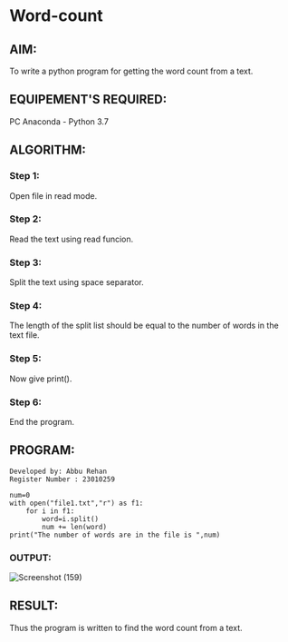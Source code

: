 # Word-count
## AIM:
To write a python program for getting the word count from a text.
## EQUIPEMENT'S REQUIRED: 
PC
Anaconda - Python 3.7
## ALGORITHM: 
### Step 1:
Open file in read mode.
### Step 2: 
 Read the text using read funcion.
### Step 3: 
Split the text using space separator.
### Step 4:  
The length of the split list should be equal to the number of words in the text file.
### Step 5: 
Now give print().
### Step 6: 
End the program.
## PROGRAM:
```
Developed by: Abbu Rehan
Register Number : 23010259

num=0
with open("file1.txt","r") as f1:
    for i in f1:
        word=i.split()
        num += len(word)
print("The number of words are in the file is ",num)
```
### OUTPUT:
![Screenshot (159)](https://github.com/Abburehan/Word-count/assets/138849336/921e303e-049d-4332-8fd0-cb9eb242e472)

## RESULT:
Thus the program is written to find the word count from a text.
